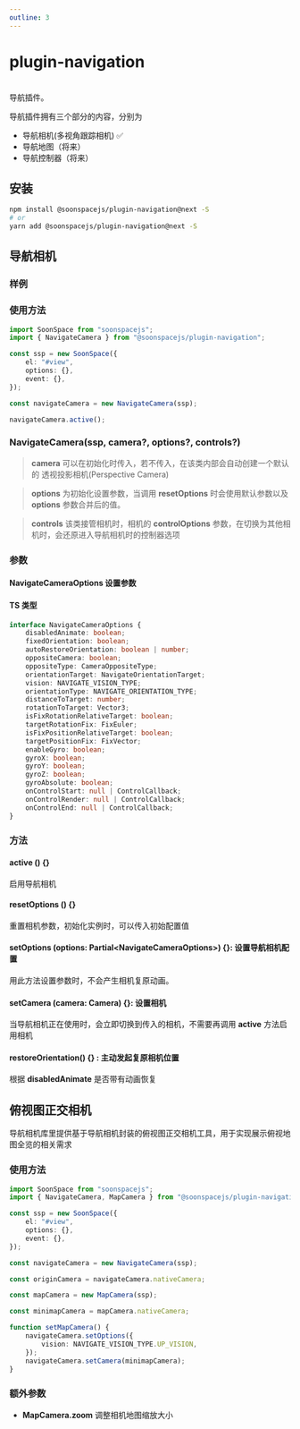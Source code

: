 ```yaml
---
outline: 3
---
```


# plugin-navigation

<br>
导航插件。

导航插件拥有三个部分的内容，分别为

- 导航相机(多视角跟踪相机) ✅
- 导航地图（将来）
- 导航控制器（将来）

## 安装

```bash
npm install @soonspacejs/plugin-navigation@next -S
# or
yarn add @soonspacejs/plugin-navigation@next -S
```

## 导航相机

### 样例

<Docs-Iframe src="plugin/navigation.html" />

### 使用方法

```typescript
import SoonSpace from "soonspacejs";
import { NavigateCamera } from "@soonspacejs/plugin-navigation";

const ssp = new SoonSpace({
	el: "#view",
	options: {},
	event: {},
});

const navigateCamera = new NavigateCamera(ssp);

navigateCamera.active();
```

### NavigateCamera(ssp, camera?, options?, controls?)

> **camera** 可以在初始化时传入，若不传入，在该类内部会自动创建一个默认的 透视投影相机(Perspective Camera)

> **options** 为初始化设置参数，当调用 **resetOptions** 时会使用默认参数以及 **options** 参数合并后的值。

> **controls** 该类接管相机时，相机的 **controlOptions** 参数，在切换为其他相机时，会还原进入导航相机时的控制器选项

### 参数

#### NavigateCameraOptions 设置参数

<Docs-Table
    :data="[
        {
            prop: 'disabledAnimate', desc: '相机复原动画是否开启', type: 'boolean', require: false, default: 'true'
        },
        {
            prop: 'fixedOrientation', desc: '是否锁定朝向（相当于禁用控制器操作）', type: 'boolean', require: false, default: ' '
        },
        {
            prop: 'autoRestoreOrientation', desc: '在操作后是否自动复原相机位置，传入 number 值时为定时复原，传入 boolean 值则表示立即复原或者不复原', type: 'boolean | number', require: false, default: '1500'
        },
        {
            prop: 'oppositeCamera', desc: '是否反转相机', type: 'boolean', require: false, default: 'false',
        },
        {
            prop: 'oppositeType', desc: '相机反转类型，支持不同轴或者平面反转，默认为基于 y 轴反转', type: '{ x: boolean, y: boolean, z: boolean }', require: false, default: '{ x: false, y: true, z: false }'
        },
        {
            prop: 'vision', desc: '视角设置，支持第一人称、第三人称、俯视角和左视角配置', type: 'NAVIGATE_VISION_TYPE .FIRST_VISION 第一人称\n.THIRD_VISION 第三人称\n.UP_VISION 俯视图\n.LEFT_VISION 左视图', require: false, default: 'THIRD_VISION',
        },
        {
            prop: 'orientationTarget', desc: '朝向目标设置，当设置为 main 时，相机跟踪当前跟踪对象的朝向，其他值类型还有 Vector3(固定朝向某个点)、 Object3D(固定朝向某个模型对象)、Euler(固定朝向某个方向)', type: 'main | Vector3 | Object3D | Euler', require: false, default: 'main'
        },
        {
            prop: 'orientationType', desc: '朝向方式设置，支持相对朝向、绝对朝向和陀螺仪朝向，设置为相对朝向时，相机将跟随目标旋转', type: 'NAVIGATE_ORIENTATION_TYPE .RELATIVE_ORIENTATION 相对朝向\n.FIXED_ORIENTATION 绝对朝向\n.GYRO_ORIENTATION 陀螺仪朝向', require: false, default: 'RELATIVE_ORIENTATION',
        },
        {
            prop: 'distanceToTarget', desc: '相机与跟踪目标之间距离', type: 'number', require: false, default: '1',
        },
        {
            prop: 'rotationToTarget', desc: '相机与跟踪目标之间的夹角向量，当设置为非第三人称时，该参数无效', type: 'Vector3', require: false, default: 'new Vector3(0, -4, 10)',
        },
        {
            prop: 'targetRotationFix', desc: '相机角度修正，支持动态传入方法返回', type: '[number, number, number, EulerOrder] | () =&gt; [number, number, number, EulerOrder]', require: false, default: '[0, 0, 0, `XYZ`]',
        },
        {
            prop: 'isFixRotationRelativeTarget', desc: '是否相对跟踪对象进行角度修正，设置为是时相机以跟踪目标朝向修正，设置为否时相机以自身朝向修正', type: 'boolean', require: false, default: 'true',
        },
        {
            prop: 'targetPositionFix', desc: '相机位置修正，支持动态传入方法返回', type: '[number, number, number] | () =&gt; [number, number, number]', require: false, default: '[0, 0, 0]',
        },
        {
            prop: 'isFixPositionRelativeTarget', desc: '是否相对跟踪对象进行位置修正，设置为是时相机以跟踪对象为原点修正，设置为否时相机自身为原点修正', type: 'boolean', require: false, default: 'false',
        },
        {
            prop: 'enableGyro', desc: '是否启用陀螺仪', type: 'boolean', require: false, default: 'false',
        },
        {
            prop: 'gyroX', desc: '是否应用陀螺仪 X 轴变化', type: 'boolean', require: false, default: 'false',
        },
        {
            prop: 'gyroY', desc: '是否应用陀螺仪 Y 轴变化', type: 'boolean', require: false, default: 'true',
        },
        {
            prop: 'gyroZ', desc: '是否应用陀螺仪 Z 轴变化', type: 'boolean', require: false, default: 'false',
        },
        {
            prop: 'gyroAbsolute', desc: '陀螺仪变化时使用相对值还是绝对值，使用绝对值时会以陀螺仪本身的方位为基准，使用相对值时则以开启陀螺仪时的方位为基准', type: 'boolean', require: false, default: 'true',
        },
        {
            prop: 'onControlStart', desc: '当控制器控制相机时允许外部自定义控制相机，控制开始时触发', type: 'null | ((camera, followTarget) =&gt; void)', require: false, default: 'null',
        },
        {
            prop: 'onControlRender', desc: '当控制器控制相机时允许外部自定义控制相机，控制进行时回调', type: 'null | ((camera, followTarget) =&gt; void)', require: false, default: 'null',
        },
        {
            prop: 'onControlEnd', desc: '当控制器控制相机时允许外部自定义控制相机，控制结束时回调', type: 'null | ((camera, followTarget) =&gt; void)', require: false, default: 'null',
        },
    ]"
/>

#### TS 类型

```typescript
interface NavigateCameraOptions {
	disabledAnimate: boolean;
	fixedOrientation: boolean;
	autoRestoreOrientation: boolean | number;
	oppositeCamera: boolean;
	oppositeType: CameraOppositeType;
	orientationTarget: NavigateOrientationTarget;
	vision: NAVIGATE_VISION_TYPE;
	orientationType: NAVIGATE_ORIENTATION_TYPE;
	distanceToTarget: number;
	rotationToTarget: Vector3;
	isFixRotationRelativeTarget: boolean;
	targetRotationFix: FixEuler;
	isFixPositionRelativeTarget: boolean;
	targetPositionFix: FixVector;
	enableGyro: boolean;
	gyroX: boolean;
	gyroY: boolean;
	gyroZ: boolean;
	gyroAbsolute: boolean;
	onControlStart: null | ControlCallback;
	onControlRender: null | ControlCallback;
	onControlEnd: null | ControlCallback;
}
```

### 方法

#### active () {}

启用导航相机

#### resetOptions () {}

重置相机参数，初始化实例时，可以传入初始配置值

#### setOptions (options: Partial\<NavigateCameraOptions\>) {}: 设置导航相机配置

用此方法设置参数时，不会产生相机复原动画。

#### setCamera (camera: Camera) {}: 设置相机

当导航相机正在使用时，会立即切换到传入的相机，不需要再调用 **active** 方法启用相机

#### restoreOrientation() {} : 主动发起复原相机位置

根据 **disabledAnimate** 是否带有动画恢复

## 俯视图正交相机

导航相机库里提供基于导航相机封装的俯视图正交相机工具，用于实现展示俯视地图全览的相关需求

### 使用方法

```typescript
import SoonSpace from "soonspacejs";
import { NavigateCamera, MapCamera } from "@soonspacejs/plugin-navigation";

const ssp = new SoonSpace({
	el: "#view",
	options: {},
	event: {},
});

const navigateCamera = new NavigateCamera(ssp);

const originCamera = navigateCamera.nativeCamera;

const mapCamera = new MapCamera(ssp);

const minimapCamera = mapCamera.nativeCamera;

function setMapCamera() {
	navigateCamera.setOptions({
		vision: NAVIGATE_VISION_TYPE.UP_VISION,
	});
	navigateCamera.setCamera(minimapCamera);
}
```

### 额外参数

- **MapCamera.zoom** 调整相机地图缩放大小
